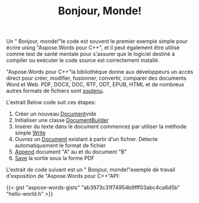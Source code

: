 ﻿---
title: Bonjour, Monde!
second_title: Exemple simple comment utiliser Aspose.Words pour C++
articleTitle: Bonjour, Monde!
linktitle: Bonjour le Monde
description: "Créez, modifiez et enregistrez votre premier document dans n'importe quel format pris en charge à l'aide de Aspose.Words pour C++ pour découvrir sa simplicité et sa puissance en C++."
type: docs
weight: 15
url: /fr/cpp/hello-world/
---

Un " Bonjour, monde!"le code est souvent le premier exemple simple pour écrire uisng "Aspose.Words pour C++", et il peut également être utilisé comme test de santé mentale pour s'assurer que le logiciel destiné à compiler ou exécuter le code source est correctement installé.

"Aspose.Words pour C++"la bibliothèque donne aux développeurs un accès direct pour créer, modifier, fusionner, convertir, comparer des documents Word et Web. PDF, DOCX, DOC, RTF, ODT, EPUB, HTML et de nombreux autres formats de fichiers sont [soutenu](/words/cpp/supported-document-formats/).

L'extrait Below code suit ces étapes:

1. Créer un nouveau [Document](https://reference.aspose.com/words/cpp/aspose.words/document/)vide
1. Initialiser une classe [DocumentBuilder](https://reference.aspose.com/words/cpp/aspose.words/documentbuilder/)
1. Insérer du texte dans le document commencez par utiliser la méthode simple [Write](https://reference.aspose.com/words/cpp/aspose.words/documentbuilder/write/)
1. Ouvrez un [Document](https://reference.aspose.com/words/cpp/aspose.words/document/document/) existant à partir d'un fichier. Détecte automatiquement le format de fichier
1. [Append](https://reference.aspose.com/words/cpp/aspose.words/document/appenddocument/) document "A" au et du document "B"
1. [Save](https://reference.aspose.com/words/cpp/aspose.words/document/save/) la sortie sous la forme PDF

L'extrait de code suivant est un " Bonjour, monde!"exemple de travail d'exposition de "Aspose.Words pour C++"API:

{{< gist "aspose-words-gists" "ab3973c31f74954b9fff03abc4ca6d5b" "hello-world.h" >}}
